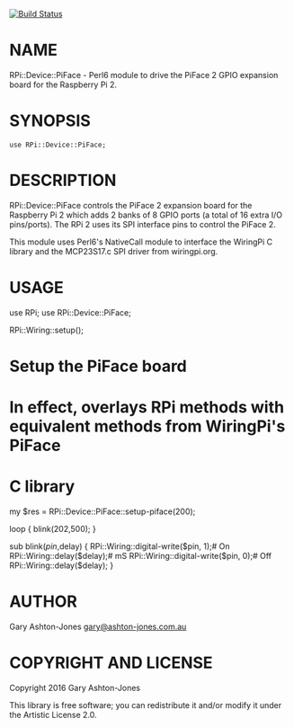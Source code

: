 [![Build Status](https://travis-ci.org/garyaj/perl6-raspberry-pi-device-piface.svg?branch=master)](https://travis-ci.org/garyaj/perl6-raspberry-pi-device-piface)

NAME
====

RPi::Device::PiFace - Perl6 module to drive the PiFace 2 GPIO expansion board for the Raspberry Pi 2.

SYNOPSIS
========

    use RPi::Device::PiFace;

DESCRIPTION
===========

RPi::Device::PiFace controls the PiFace 2 expansion board for the Raspberry Pi 2 which adds 2 banks of 8 GPIO ports (a total of 16 extra I/O pins/ports). The RPi 2 uses its SPI interface pins to control the PiFace 2.

This module uses Perl6's NativeCall module to interface the WiringPi C library and the MCP23S17.c SPI driver from wiringpi.org.

USAGE
=====

use RPi;
use RPi::Device::PiFace;

RPi::Wiring::setup();

# Setup the PiFace board
# In effect, overlays RPi methods with equivalent methods from WiringPi's PiFace
# C library
my $res = RPi::Device::PiFace::setup-piface(200);

loop {
  blink(202,500);
}

sub blink($pin,$delay) {
  RPi::Wiring::digital-write($pin, 1);# On
  RPi::Wiring::delay($delay);# mS
  RPi::Wiring::digital-write($pin, 0);# Off
  RPi::Wiring::delay($delay);
}

AUTHOR
======

Gary Ashton-Jones <gary@ashton-jones.com.au>

COPYRIGHT AND LICENSE
=====================

Copyright 2016 Gary Ashton-Jones

This library is free software; you can redistribute it and/or modify it under the Artistic License 2.0.
